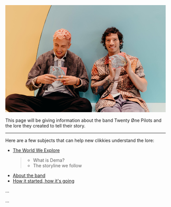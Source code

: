 ![the boys](Twentyonepilots/tyjo.jpg)  

This page will be giving information about the band Twenty Øne Pilots and the lore they created to tell their story.

--------------------------------------------------------------------------------
Here are a few subjects that can help new clikkies understand the lore:
- [The World We Explore](Dema.md)
  > - What is Dema?
  > - The storyline we follow
- [About the band](theband.md)
- [How it started, how it's going](moreabout.md)


...
    <div class="reveal">
      <div class="slides">
        <section data-markdown="twentyonepilots/index.md" data-separator="^---$" data-separator-vertical="^--$" data-background-image="Twentyonepilots/clancylogo.jpg"></section>
      </div>
...
